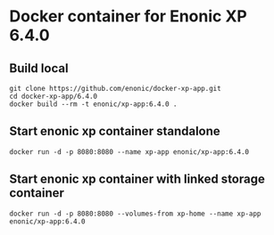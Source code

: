 # Docker container for Enonic XP 6.4.0

## Build local

    git clone https://github.com/enonic/docker-xp-app.git
    cd docker-xp-app/6.4.0
    docker build --rm -t enonic/xp-app:6.4.0 .

## Start enonic xp container standalone

    docker run -d -p 8080:8080 --name xp-app enonic/xp-app:6.4.0

## Start enonic xp container with linked storage container

    docker run -d -p 8080:8080 --volumes-from xp-home --name xp-app enonic/xp-app:6.4.0
